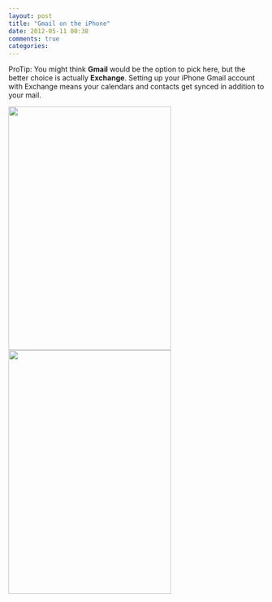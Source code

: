 ```yaml
---
layout: post
title: "Gmail on the iPhone"
date: 2012-05-11 00:38
comments: true
categories: 
---
```


ProTip: You might think **Gmail** would be the option to pick here, but the better choice is actually **Exchange**.
Setting up your iPhone Gmail account with Exchange means your calendars and contacts get synced in addition to
your mail.


<img src="http://f.cl.ly/items/0j2X3J1P0m1x1R0r191L/DropCloud%20May%208,%202012%203:23:49%20PM.png" width="320" height="480">
<img src="http://f.cl.ly/items/1E1s2V0o0E2w1A0D3z1c/DropCloud%20May%208,%202012%203:22:51%20PM.png" width="320" height="480">